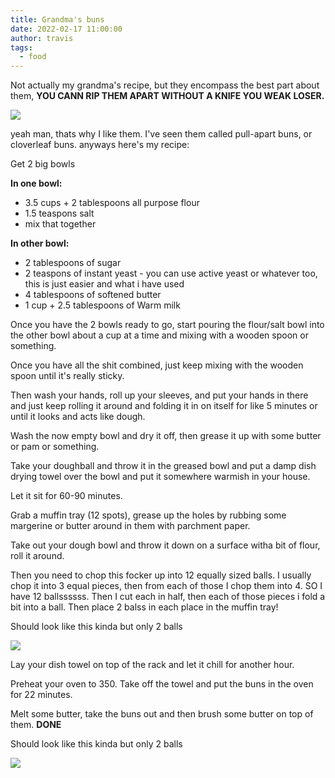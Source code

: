 ```yaml
---
title: Grandma's buns
date: 2022-02-17 11:00:00
author: travis
tags:
  - food
---
```

Not actually my grandma's recipe, but they encompass the best part about them, **YOU CANN RIP THEM APART WITHOUT A KNIFE YOU WEAK LOSER.** 

![](/images/tore.gif)

yeah man, thats why I like them. I've seen them called pull-apart buns, or cloverleaf buns. anyways here's my recipe:

Get 2 big bowls

**In one bowl:**

* 3.5 cups + 2 tablespoons all purpose flour
* 1.5 teaspons salt
* mix that together

**In other bowl:**

* 2 tablespoons of sugar
* 2 teaspons of instant yeast - you can use active yeast or whatever too, this is just easier and what i have used
* 4 tablespoons of softened butter
* 1 cup + 2.5 tablespoons of Warm milk

Once you have the 2 bowls ready to go, start pouring the flour/salt bowl into the other bowl about a cup at a time and mixing with a wooden spoon or something. 

Once you have all the shit combined, just keep mixing with the wooden spoon until it's really sticky. 

Then wash your hands, roll up your sleeves, and put your hands in there and just keep rolling it around and folding it in on itself for like 5 minutes or until it looks and acts like dough. 

Wash the now empty bowl and dry it off, then grease it up with some butter or pam or something. 

Take your doughball and throw it in the greased bowl and put a damp dish drying towel over the bowl and put it somewhere warmish in your house. 

Let it sit for 60-90 minutes.

Grab a muffin tray (12 spots), grease up the holes by rubbing some margerine or butter around in them with parchment paper.

Take out your dough bowl and throw it down on a surface witha bit of flour, roll it around. 

Then you need to chop this focker up into 12 equally sized balls. I usually chop it into 3 equal pieces, then from each of those I chop them into 4. SO I have 12 ballssssss. Then I cut each in half, then each of those pieces i fold a bit into a ball. Then place 2 balss in each place in the muffin tray! 

Should look like this kinda but only 2 balls

![](/images/buns.png)

Lay your dish towel on top of the rack and let it chill for another hour.

Preheat your oven to 350. Take off the towel and put the buns in the oven for 22 minutes.

Melt some butter, take the buns out and then brush some butter on top of them. **DONE**

Should look like this kinda but only 2 balls

![](/images/buns_done.png)